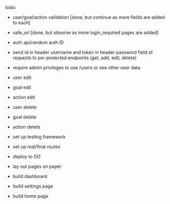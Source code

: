 todo:
-	user/goal/action validation [done, but continue as more fields are added to each]
-	safe_url [done, but observe as more login_required pages are added]

-	auth api/random auth ID
-	send id in header username and token in header password field of requests to pw-protected endpoints (get, add, edit, delete)
-	require admin privileges to use /users or see other user data

-	user edit
-	goal edit
-	action edit

-	user delete
-	goal delete
-	action delete

-	set up testing framework

-	set up real/final routes
-	deploy to DO

-	lay out pages on paper
-	build dashboard
-	build settings page
-	build home page